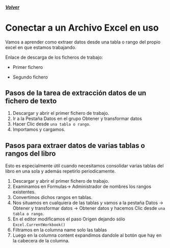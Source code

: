 ##### [Volver](/Herramientas-avanzadas-de-excel/pages/Indice_curso.html)
<script src="https://kit.fontawesome.com/065728df02.js" crossorigin="anonymous"></script>

# Conectar a un Archivo Excel en uso
 
Vamos a aprender como extraer datos desde una tabla o rango del propio excel en que estamos trabajando.

Enlace de descarga de los ficheros de trabajo:  

* Primer fichero <a href="/Herramientas-avanzadas-de-excel/downloads/3.Ventas_Por_Pais_1.xlsx"><i class="fas fa-file-excel"></i> </a>

* Segundo fichero <a href="/Herramientas-avanzadas-de-excel/downloads/3.Ventas_Por_Pais_2.xlsx"><i class="fas fa-file-excel"></i> </a>


## Pasos de la tarea de extracción datos de un fichero de texto

1. Descargar y abrir el primer fichero de trabajo.
2. Ir a la Pestaña Datos en el grupo Obtener y transformar datos
3. Hacer Clic desde `una tabla o rango`.
4. Importamos y cargamos.

## Pasos para extraer datos de varias tablas o rangos del libro

Esto es especialmente útil cuando necesitamos consolidar varias tablas del libro en una sola y además repetirlo periodicamente.

1. Descargar y abrir el primer fichero de trabajo.
2. Examinamos en Formulas-> Administrador de nombres los rangos existentes.
3. Convertimos dichos rangos en tablas.
4. Nos situamos en cualquiera de las tablas y vamos a la pestaña Datos -> Obtener y transformar datos -> Obtener datos y hacemos Clic desde `una tabla o rango`.
5. En el editor modificamos el paso Origen dejando sólo `Excel.CurrentWorkbook()`
6. Filtramos en la columna name solo las tablas
7. Luego en la columna content expandimos dandole al botón que hay en la cabecera de la columna.
